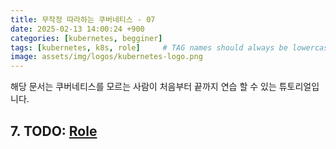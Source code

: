 ```yaml
---
title: 무작정 따라하는 쿠버네티스 - 07
date: 2025-02-13 14:00:24 +900
categories: [kubernetes, begginer]
tags: [kubernetes, k8s, role]     # TAG names should always be lowercase
image: assets/img/logos/kubernetes-logo.png
---
```


해당 문서는 쿠버네티스를 모르는 사람이 처음부터 끝까지 연습 할 수 있는 튜토리얼입니다.


## 7. TODO: [Role](https://kubernetes.io/docs/reference/access-authn-authz/rbac/)
